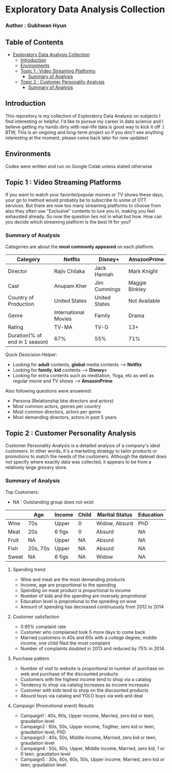 # Exploratory Data Analysis Collection

### Author : Gukhwan Hyun

## Table of Contents
- [Exploratory Data Analysis Collection](#exploratory-data-analysis-collection)
  * [Introduction](#introduction)
  * [Environments](#environments)
  * [Topic 1 : Video Streaming Platforms](#topic-1--video-streaming-platforms)
    + [Summary of Analysis](#summary-of-analysis)
  * [Topic 2 : Customer Personality Analysis](#topic-2--customer-personality-analysis)
    + [Summary of Analysis](#summary-of-analysis-1)

## Introduction
This repository is my collection of Exploratory Data Analysis on subjects I find interesting or helpful.
I'd like to pursue my career in data science and I believe getting my hands dirty with real-life data is good way to kick it off :)
BTW, This is an ongoing and long-term project so if you don't see anything interesting at the moment, please come back later for new updates!

## Environments
Codes were written and run on Google Colab unless stated otherwise

## Topic 1 : Video Streaming Platforms
If you want to watch your favorite/popular moives or TV shows these days, your go to method would probably be to subscribe to some of OTT services.
But there are now too many streaming platforms to choose from also they often use "Exclusive" contents to lure you in, making you feel exhausted already. So now the question lies not in what but how. How can you decide which streaming platform is the best fit for you?

### Summary of Analysis
Categories are about the **most commonly appeared** on each platform.

| Category  | Netflix  | Disney+  | AmazonPrime  |
|---|---|---|---|
|Director|Rajiv Chilaka|Jack Hannah|Mark Knight|
|Cast|Anupam Kher|Jim Cummings|Maggie Binkley|
|Country of Production|United States|United States|Not Available|
|Genre|International Movies|Family|Drama|
|Rating|TV-MA|TV-G|13+|
|Duration(% of end in 1 season)|67%|55%|71%|

Quick Desicision Helper:
  * Looking for **adult** contents, **global** media contents --> **Netflix**
  * Looking for **family**, **kid** contents --> **Disney+**
  * Looking for extra contents such as meditation, Yoga, etc as well as regular movie and TV shows --> **AmazonPrime**

Also following questions were answered:
  * Persona (Relationship btw directors and actors)
  * Most common actors, genres per country
  * Most common directors, actors per genre
  * Most demanding directors, actors in past 5 years 


## Topic 2 : Customer Personality Analysis
Customer Personality Analysis is a detailed analysis of a company's ideal customers. In other words, it's a marketing strategy to tailor products or promotions to match the needs of the customers. Although the dateset does not specify where exactly data was collected, it appears to be from a relatively large grocery store.

### Summary of Analysis
Top Customers:

* NA : Outstanding group does not exist

|    |Age|Income|Child|Marital Status|Education|
|---|---|---|---|---|---|
|Wine|70s|Upper|0|Widow, Absurd|PhD |
|Meat|20s|6 figs|0|Absurd|NA|
|Fruit|NA|Upper|NA|Absurd|NA|
|Fish|20s, 70s|Upper|NA|Absurd|NA|
|Sweet|NA|6 figs|NA|Widow|NA|

1. Spending trend
   * Wine and meat are the most demanding products
   * Income, age are proportional to the spending
   * Spending on meat product is proportional to income
   * Number of kids and the spending are inversely proprotional 
   * Education level is proprotional to the spneding on wine
   * Amount of spending has decreased continuously from 2012 to 2014

2. Customer satisfaction
   * 0.95% complaint rate
   * Customer who complained took 5 more days to come back
   * Married customers in 40s and 60s with a college degree, middle income, one child filed the most complaint
   * Number of complaints doubled in 2013 and reduced by 75% in 2014.

3. Purchase pattern
   * Number of visit to website is proportional to number of purchase on web and purchase of the discounted products
   * Customers with the highest income tend to shop via a catalog
   * Tendency to shop via catalog increases as income increases
   * Customer with kids tend to shop on the discounted products
   * Absurd buys via catalog and YOLO buys via web and deal

4. Campaign (Promotional event) Results
   * Campaign1 : 40s, 60s, Upper income, Married, zero kid or teen, graudation level
   * Campaign2 : 60s, 50s, Upper income, Togther, zero kid or teen, graudation level, PhD
   * Campaign3 : 40s, 50s, Middle income, Married, zero kid or teen, graudation level
   * Campaign4 : 50s, 60s, Upper, Middle income, Married, zero kid, 1 or 0 teen, graudation level
   * Campaign5 : 30s, 40s, 60s, 50s, Upper income, Married, zero kid or teen, graudation level


